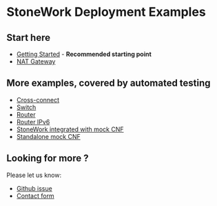 StoneWork Deployment Examples
=============================

Start here
--------------------

* [Getting Started](./getting-started/EXAMPLE.md) - **Recommended starting point**
* [NAT Gateway](./nat-router/EXAMPLE.md)

More examples, covered by automated testing
----------------------------

* [Cross-connect](./testing/010-xconnect/EXAMPLE.md)
* [Switch](./testing/020-switch/EXAMPLE.md)
* [Router](./testing/030-router/EXAMPLE.md)
* [Router IPv6](./testing/040-router6/EXAMPLE.md)
* [StoneWork integrated with mock CNF](./testing/100-mock-cnf-module/EXAMPLE.md)
* [Standalone mock CNF](./testing/110-mock-cnf-standalone/EXAMPLE.md)


Looking for more ?
----------------------------

Please let us know:
* [Github issue](https://github.com/PANTHEONtech/StoneWork/issues/new/choose)
* [Contact form](https://cdnf.io/contact/)
